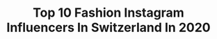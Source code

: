 ---
title: Top 10 Fashion Instagram Influencers In Switzerland In 2020
description: >-
  Find top fashion Instagram influencers in Switzerland in 2020. Most popular hashtags: #stayhome #style #peaceful #bestrong.
platform: Instagram
profiles:
  - username: "koelve"
    fullname: >-
      Elvira 🦋
    location: "Switzerland"
    followers: 11553
    engagement: 2730
    commentsToLikes: 0.153521
    id: ck0uetn9rm8rc0i19tbe58bm9
    verified: false
    hashtags: "#hoodie, #ontheskin, #family, #joan"
  - username: "deliastefanii"
    fullname: >-
      DELIA STEFANI
    location: "Switzerland"
    followers: 2390
    engagement: 3971
    commentsToLikes: 0.122752
    id: ckap3amn528zq0i78t7igsxdt
    verified: false
    hashtags: ""
  - username: "delaine_mazenauer"
    fullname: >-
      ⚜️D E L A I N E⚜️
    location: "Switzerland"
    followers: 10730
    engagement: 1167
    commentsToLikes: 0.117080
    id: ck13aiqtfqldv0i19kk4vm3c1
    verified: false
    hashtags: "#health, #mostimportantthinginlife, #birthdaygirl, #bestrong"
  - username: "cherryladyh"
    fullname: >-
      💎🎀 ᎦɬєƿɧλᏁίє🎀💎
    location: "Switzerland"
    followers: 12907
    engagement: 1115
    commentsToLikes: 0.124529
    id: ckaovyrss6oex0i781qwz0bvg
    verified: false
    hashtags: "#curvy, #sad, #sunday, #changeyourlife"
  - username: "di_aaanaa"
    fullname: >-
      D.M. ✨ Sankt Gallen 🔁 Belgrade
    location: "Switzerland"
    followers: 17005
    engagement: 660
    commentsToLikes: 0.199051
    id: ck8szi6dzojfh0j78tksrkwv9
    verified: false
    hashtags: "#22weeks, #yummyday, #happyester, #takecareofyou"
  - username: "ildivours"
    fullname: >-
      Urs Buhler
    location: "Switzerland"
    followers: 116474
    engagement: 798
    commentsToLikes: 0.027543
    id: ck0vybjlv361u0i193uvav30m
    verified: true
    hashtags: "#cathedralrock, #sparkle, #timeout, #inspiration"
  - username: "alan.wagli"
    fullname: >-
      Pineapple Alan🍍| 18 yrs🦅
    location: "Switzerland"
    followers: 12953
    engagement: 2837
    commentsToLikes: 0.036906
    id: ck8wgh63rhcs20j785vyd8ss6
    verified: false
    hashtags: "#sponsored, #stayhome, #simplefits, #streetfashion"
  - username: "iamdario__"
    fullname: >-
      Dario
    location: "Switzerland"
    followers: 6291
    engagement: 1838
    commentsToLikes: 0.235419
    id: ck600uhypeamm0i14y8imlgv4
    verified: false
    hashtags: "#courtpurple, #pauseshots, #nicekicks, #couplegoals"
  - username: "hoiangie"
    fullname: >-
      HoiAngie
    location: "Switzerland"
    followers: 2445
    engagement: 1783
    commentsToLikes: 0.340358
    id: ckap4hrux7fm40i78uzpxulnm
    verified: false
    hashtags: "#statementpants, #artwork, #longdress, #verletzt"
  - username: "massixda"
    fullname: >-
      Massimo
    location: "Switzerland"
    followers: 29668
    engagement: 406
    commentsToLikes: 0.101853
    id: ck6u3kk6tybjm0j71mr7mpp06
    verified: false
    hashtags: "#radicalskincare, #marrakech, #throwback, #ad"
---